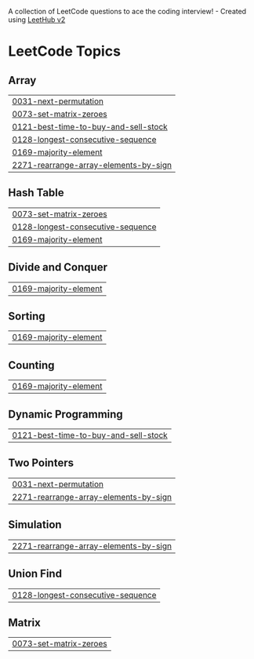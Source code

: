 A collection of LeetCode questions to ace the coding interview! - Created using [LeetHub v2](https://github.com/arunbhardwaj/LeetHub-2.0)
<!---LeetCode Topics Start-->
# LeetCode Topics
## Array
|  |
| ------- |
| [0031-next-permutation](https://github.com/gokulakrishnan-1/DSA-Practice/tree/master/0031-next-permutation) |
| [0073-set-matrix-zeroes](https://github.com/gokulakrishnan-1/DSA-Practice/tree/master/0073-set-matrix-zeroes) |
| [0121-best-time-to-buy-and-sell-stock](https://github.com/gokulakrishnan-1/DSA-Practice/tree/master/0121-best-time-to-buy-and-sell-stock) |
| [0128-longest-consecutive-sequence](https://github.com/gokulakrishnan-1/DSA-Practice/tree/master/0128-longest-consecutive-sequence) |
| [0169-majority-element](https://github.com/gokulakrishnan-1/DSA-Practice/tree/master/0169-majority-element) |
| [2271-rearrange-array-elements-by-sign](https://github.com/gokulakrishnan-1/DSA-Practice/tree/master/2271-rearrange-array-elements-by-sign) |
## Hash Table
|  |
| ------- |
| [0073-set-matrix-zeroes](https://github.com/gokulakrishnan-1/DSA-Practice/tree/master/0073-set-matrix-zeroes) |
| [0128-longest-consecutive-sequence](https://github.com/gokulakrishnan-1/DSA-Practice/tree/master/0128-longest-consecutive-sequence) |
| [0169-majority-element](https://github.com/gokulakrishnan-1/DSA-Practice/tree/master/0169-majority-element) |
## Divide and Conquer
|  |
| ------- |
| [0169-majority-element](https://github.com/gokulakrishnan-1/DSA-Practice/tree/master/0169-majority-element) |
## Sorting
|  |
| ------- |
| [0169-majority-element](https://github.com/gokulakrishnan-1/DSA-Practice/tree/master/0169-majority-element) |
## Counting
|  |
| ------- |
| [0169-majority-element](https://github.com/gokulakrishnan-1/DSA-Practice/tree/master/0169-majority-element) |
## Dynamic Programming
|  |
| ------- |
| [0121-best-time-to-buy-and-sell-stock](https://github.com/gokulakrishnan-1/DSA-Practice/tree/master/0121-best-time-to-buy-and-sell-stock) |
## Two Pointers
|  |
| ------- |
| [0031-next-permutation](https://github.com/gokulakrishnan-1/DSA-Practice/tree/master/0031-next-permutation) |
| [2271-rearrange-array-elements-by-sign](https://github.com/gokulakrishnan-1/DSA-Practice/tree/master/2271-rearrange-array-elements-by-sign) |
## Simulation
|  |
| ------- |
| [2271-rearrange-array-elements-by-sign](https://github.com/gokulakrishnan-1/DSA-Practice/tree/master/2271-rearrange-array-elements-by-sign) |
## Union Find
|  |
| ------- |
| [0128-longest-consecutive-sequence](https://github.com/gokulakrishnan-1/DSA-Practice/tree/master/0128-longest-consecutive-sequence) |
## Matrix
|  |
| ------- |
| [0073-set-matrix-zeroes](https://github.com/gokulakrishnan-1/DSA-Practice/tree/master/0073-set-matrix-zeroes) |
<!---LeetCode Topics End-->